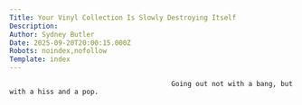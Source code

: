 ```yaml
---
Title: Your Vinyl Collection Is Slowly Destroying Itself
Description: 
Author: Sydney Butler
Date: 2025-09-20T20:00:15.000Z
Robots: noindex,nofollow
Template: index
---
```


                                            Going out not with a bang, but with a hiss and a pop.
                                        